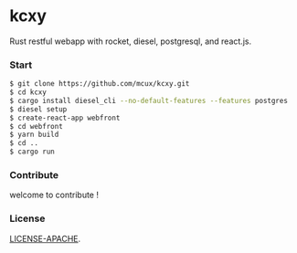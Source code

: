 # kcxy

Rust restful webapp with rocket, diesel, postgresql, and react.js.

### Start

```bash
$ git clone https://github.com/mcux/kcxy.git
$ cd kcxy
$ cargo install diesel_cli --no-default-features --features postgres
$ diesel setup
$ create-react-app webfront
$ cd webfront
$ yarn build
$ cd ..
$ cargo run
```

### Contribute
 
welcome to contribute !


### License

[LICENSE-APACHE](https://github.com/mcux/kylyp/blob/master/LICENSE).
